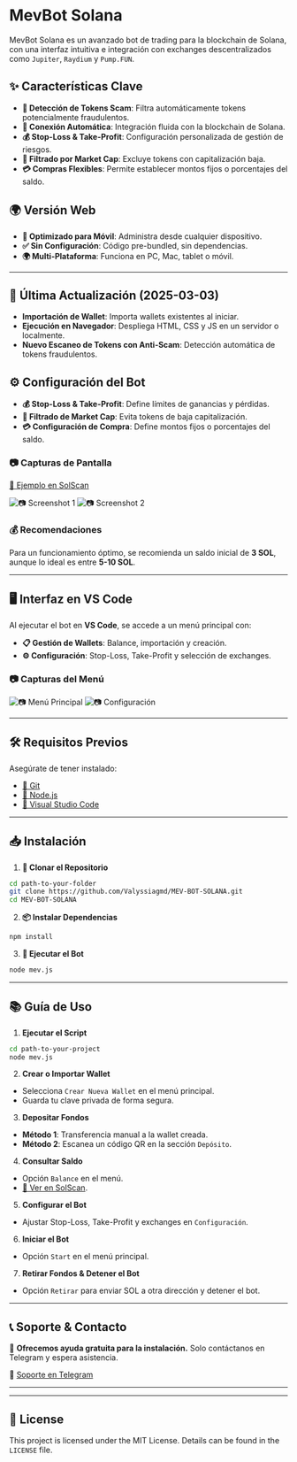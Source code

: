 # MevBot Solana

MevBot Solana es un avanzado bot de trading para la blockchain de Solana, con una interfaz intuitiva e integración con exchanges descentralizados como `Jupiter`, `Raydium` y `Pump.FUN`.

## ✨ Características Clave

- **🚫 Detección de Tokens Scam**: Filtra automáticamente tokens potencialmente fraudulentos.
- **🔗 Conexión Automática**: Integración fluida con la blockchain de Solana.
- **💰 Stop-Loss & Take-Profit**: Configuración personalizada de gestión de riesgos.
- **💸 Filtrado por Market Cap**: Excluye tokens con capitalización baja.
- **💳 Compras Flexibles**: Permite establecer montos fijos o porcentajes del saldo.

## 🌍 Versión Web

- **📱 Optimizado para Móvil**: Administra desde cualquier dispositivo.
- **✅ Sin Configuración**: Código pre-bundled, sin dependencias.
- **🌍 Multi-Plataforma**: Funciona en PC, Mac, tablet o móvil.

---

## 📢 Última Actualización (2025-03-03)

- **Importación de Wallet**: Importa wallets existentes al iniciar.
- **Ejecución en Navegador**: Despliega HTML, CSS y JS en un servidor o localmente.
- **Nuevo Escaneo de Tokens con Anti-Scam**: Detección automática de tokens fraudulentos.

## ⚙️ Configuración del Bot

- **💰 Stop-Loss & Take-Profit**: Define límites de ganancias y pérdidas.
- **💸 Filtrado de Market Cap**: Evita tokens de baja capitalización.
- **💳 Configuración de Compra**: Define montos fijos o porcentajes del saldo.

### 📷 Capturas de Pantalla

[🔗 Ejemplo en SolScan](https://solscan.io/account/8MqRTAQnjhDYH7TWS1b1DjFog4CLZfySWE5cZeotG2VW)

![📷 Screenshot 1](https://i.ibb.co/5Tk1QRz/SolScan1.png)
![📷 Screenshot 2](https://i.ibb.co/SPgkNK1/solscan2.png)

### 💰 Recomendaciones
Para un funcionamiento óptimo, se recomienda un saldo inicial de **3 SOL**, aunque lo ideal es entre **5-10 SOL**.

---

## 🖥️ Interfaz en VS Code

Al ejecutar el bot en **VS Code**, se accede a un menú principal con:

- **📋 Gestión de Wallets**: Balance, importación y creación.
- **⚙️ Configuración**: Stop-Loss, Take-Profit y selección de exchanges.

### 📷 Capturas del Menú

![📷 Menú Principal](https://i.ibb.co/cYdP4fy/welcome.png)
![📷 Configuración](https://i.ibb.co/wzB3MfL/menu.png)

---

## 🛠️ Requisitos Previos

Asegúrate de tener instalado:
- [🔗 Git](https://git-scm.com/)
- [🔗 Node.js](https://nodejs.org/)
- [🔗 Visual Studio Code](https://code.visualstudio.com/)

---

## 📥 Instalación

1. **📂 Clonar el Repositorio**
```bash
cd path-to-your-folder
git clone https://github.com/Valyssiagmd/MEV-BOT-SOLANA.git
cd MEV-BOT-SOLANA
```

2. **📦 Instalar Dependencias**
```bash
npm install
```

3. **🚀 Ejecutar el Bot**
```bash
node mev.js
```
---

## 📚 Guía de Uso

1. **Ejecutar el Script**
```bash
cd path-to-your-project
node mev.js
```

2. **Crear o Importar Wallet**
- Selecciona `Crear Nueva Wallet` en el menú principal.
- Guarda tu clave privada de forma segura.

3. **Depositar Fondos**
- **Método 1**: Transferencia manual a la wallet creada.
- **Método 2**: Escanea un código QR en la sección `Depósito`.

4. **Consultar Saldo**
- Opción `Balance` en el menú.
- [🔗 Ver en SolScan](https://solscan.io/).

5. **Configurar el Bot**
- Ajustar Stop-Loss, Take-Profit y exchanges en `Configuración`.

6. **Iniciar el Bot**
- Opción `Start` en el menú principal.

7. **Retirar Fondos & Detener el Bot**
- Opción `Retirar` para enviar SOL a otra dirección y detener el bot.

---

## 📞 Soporte & Contacto

🚀 **Ofrecemos ayuda gratuita para la instalación.** Solo contáctanos en Telegram y espera asistencia.

📩 [Soporte en Telegram](https://t.me/pumpfuntools2025)

---



-----

## 📜 License

This project is licensed under the MIT License. Details can be found in the `LICENSE` file.

